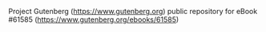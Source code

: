 Project Gutenberg (https://www.gutenberg.org) public repository for
eBook #61585 (https://www.gutenberg.org/ebooks/61585)
